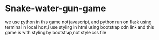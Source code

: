 # Snake-water-gun-game
we use python in this game not javascript, and python run on flask using terminal in local host,i use styling in html using bootstrap cdn link and this game is with styling by bootstrap,not style.css file
